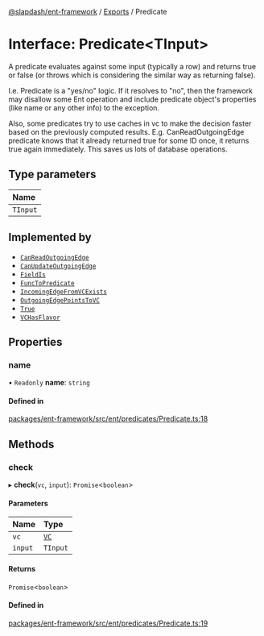 [@slapdash/ent-framework](../README.md) / [Exports](../modules.md) / Predicate

# Interface: Predicate<TInput\>

A predicate evaluates against some input (typically a row) and returns true
or false (or throws which is considering the similar way as returning false).

I.e. Predicate is a "yes/no" logic. If it resolves to "no", then the
framework may disallow some Ent operation and include predicate object's
properties (like name or any other info) to the exception.

Also, some predicates try to use caches in vc to make the decision faster
based on the previously computed results. E.g. CanReadOutgoingEdge predicate
knows that it already returned true for some ID once, it returns true again
immediately. This saves us lots of database operations.

## Type parameters

| Name |
| :------ |
| `TInput` |

## Implemented by

- [`CanReadOutgoingEdge`](../classes/CanReadOutgoingEdge.md)
- [`CanUpdateOutgoingEdge`](../classes/CanUpdateOutgoingEdge.md)
- [`FieldIs`](../classes/FieldIs.md)
- [`FuncToPredicate`](../classes/FuncToPredicate.md)
- [`IncomingEdgeFromVCExists`](../classes/IncomingEdgeFromVCExists.md)
- [`OutgoingEdgePointsToVC`](../classes/OutgoingEdgePointsToVC.md)
- [`True`](../classes/True.md)
- [`VCHasFlavor`](../classes/VCHasFlavor.md)

## Properties

### name

• `Readonly` **name**: `string`

#### Defined in

[packages/ent-framework/src/ent/predicates/Predicate.ts:18](https://github.com/time-loop/slapdash/blob/master/packages/ent-framework/src/ent/predicates/Predicate.ts#L18)

## Methods

### check

▸ **check**(`vc`, `input`): `Promise`<`boolean`\>

#### Parameters

| Name | Type |
| :------ | :------ |
| `vc` | [`VC`](../classes/VC.md) |
| `input` | `TInput` |

#### Returns

`Promise`<`boolean`\>

#### Defined in

[packages/ent-framework/src/ent/predicates/Predicate.ts:19](https://github.com/time-loop/slapdash/blob/master/packages/ent-framework/src/ent/predicates/Predicate.ts#L19)
